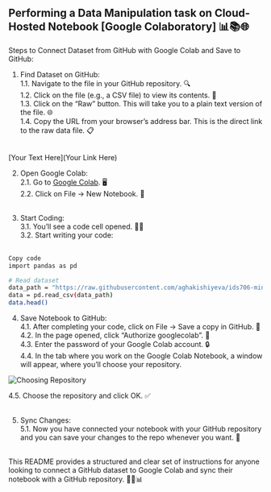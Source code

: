 ## Performing a Data Manipulation task on Cloud-Hosted Notebook [Google Colaboratory] 📊📚🌐
Steps to Connect Dataset from GitHub with Google Colab and Save to GitHub:

1. Find Dataset on GitHub:<br>
1.1. Navigate to the file in your GitHub repository. 🔍<br>
1.2. Click on the file (e.g., a CSV file) to view its contents. 📄<br>
1.3. Click on the “Raw” button. This will take you to a plain text version of the file. 🌐<br>
1.4. Copy the URL from your browser’s address bar. This is the direct link to the raw data file. 📋<br><br>


[Your Text Here](Your Link Here)

2. Open Google Colab:<br>
2.1. Go to [Google Colab](https://colab.research.google.com/). 🖥️<br>
2.2. Click on File -> New Notebook. 📓<br><br>

3. Start Coding:<br>
3.1. You’ll see a code cell opened. 👩‍💻<br>
3.2. Start writing your code:<br><br>

```bash
Copy code
import pandas as pd

# Read dataset
data_path = "https://raw.githubusercontent.com/aghakishiyeva/ids706-mini-project-9/main/data/winequality-red.csv"
data = pd.read_csv(data_path)
data.head()

```

4. Save Notebook to GitHub:<br>
4.1. After completing your code, click on File -> Save a copy in GitHub. 💾<br>
4.2. In the page opened, click “Authorize googlecolab”. 🔑<br>
4.3. Enter the password of your Google Colab account. 🔒<br>
4.4. In the tab where you work on the Google Colab Notebook, a window will appear, where you’ll choose your repository.<br>

![Choosing Repository](https://github.com/aghakishiyeva/ids706-mini-project-9/assets/78721466/ef15c378-558c-4222-ba29-c3a3512d8690)

4.5. Choose the repository and click OK. ✅<br><br>

5. Sync Changes:<br>
5.1. Now you have connected your notebook with your GitHub repository and you can save your changes to the repo whenever you want. 🔄<br><br>

This README provides a structured and clear set of instructions for anyone looking to connect a GitHub dataset to Google Colab and sync their notebook with a GitHub repository. 📘🔗📊
